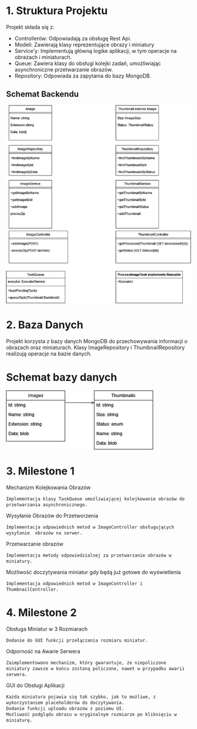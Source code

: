 # 1. Struktura Projektu

Projekt składa się z:

- Controllerów: Odpowiadają za obsługę Rest Api.
- Modeli: Zawierają klasy reprezentujące obrazy i miniatury
- Service'y: Implementują główną logike aplikacji, w tym operacje na obrazach i miniaturach.
- Queue: Zawiera klasy do obsługi kolejki zadań, umożliwiając asynchroniczne przetwarzanie obrazów.
- Repository: Odpowiada za zapytania do bazy MongoDB.

## Schemat Backendu
![!\[Alt text\](Diagram.jpg)](diagrams/Diagram.jpg)

# 2. Baza Danych

Projekt korzysta z bazy danych MongoDB do przechowywania informacji o obrazach oraz miniaturach. Klasy ImageRepository i ThumbnailRepository realizują operacje na bazie danych.
# Schemat bazy danych
![!\[Alt text\](DatabseDiagram.jpg)](diagrams/DatabseDiagram.jpg)

# 3. Milestone 1
Mechanizm Kolejkowania Obrazów

    Implementacja klasy TaskQueue umożliwiającej kolejkowanie obrazów do przetwarzania asynchronicznego.

Wysyłanie Obrazów do Przetworzenia

    Implementacja odpowiednich metod w ImageController obsługujących wysyłanie  obrazów na serwer.

Przetwarzanie obrazów

    Implementacja metody odpowiedzialnej za przetwarzanie obrazów w miniatury.

Możliwość doczytywania miniatur gdy będą już gotowe do wyświetlenia

    Implementacja odpowiednich metod w ImageController i ThumbnailController.

# 4. Milestone 2
Obsługa Miniatur w 3 Rozmiarach

    Dodanie do GUI funkcji przełączania rozmiaru miniatur.

Odporność na Awarie Serwera

    Zaimplementowano mechanizm, który gwarantuje, że niepoliczone miniatury zawsze w końcu zostaną policzone, nawet w przypadku awarii serwera.

GUI do Obsługi Aplikacji

    Każda miniatura pojawia się tak szybko, jak to możliwe, z wykorzystaniem placeholderów do doczytywania.
    Dodanie funkcji uploadu obrazów z poziomu UI.
    Możliwość podglądu obrazu w oryginalnym rozmiarze po kliknięciu w miniaturę.
